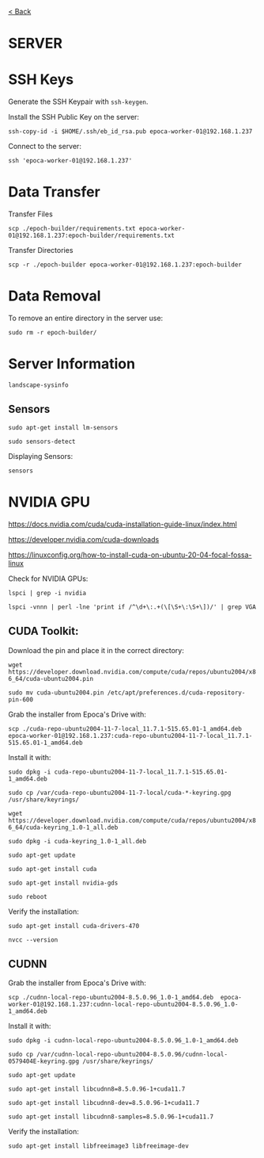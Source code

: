[< Back](../README.md)

# SERVER



# SSH Keys

Generate the SSH Keypair with `ssh-keygen`.

Install the SSH Public Key on the server:

`ssh-copy-id -i $HOME/.ssh/eb_id_rsa.pub epoca-worker-01@192.168.1.237`

Connect to the server:

`ssh 'epoca-worker-01@192.168.1.237'`


#
# Data Transfer

Transfer Files

`scp ./epoch-builder/requirements.txt epoca-worker-01@192.168.1.237:epoch-builder/requirements.txt`

Transfer Directories

`scp -r ./epoch-builder epoca-worker-01@192.168.1.237:epoch-builder`


#
# Data Removal

To remove an entire directory in the server use:

`sudo rm -r epoch-builder/`



#
# Server Information

`landscape-sysinfo`


## Sensors

`sudo apt-get install lm-sensors`

`sudo sensors-detect`

Displaying Sensors:

`sensors`



#
# NVIDIA GPU

https://docs.nvidia.com/cuda/cuda-installation-guide-linux/index.html

https://developer.nvidia.com/cuda-downloads

https://linuxconfig.org/how-to-install-cuda-on-ubuntu-20-04-focal-fossa-linux

Check for NVIDIA GPUs: 

`lspci | grep -i nvidia`

`lspci -vnnn | perl -lne 'print if /^\d+\:.+(\[\S+\:\S+\])/' | grep VGA`


## CUDA Toolkit:

Download the pin and place it in the correct directory:

`wget https://developer.download.nvidia.com/compute/cuda/repos/ubuntu2004/x86_64/cuda-ubuntu2004.pin`

`sudo mv cuda-ubuntu2004.pin /etc/apt/preferences.d/cuda-repository-pin-600`

Grab the installer from Epoca's Drive with:

`scp ./cuda-repo-ubuntu2004-11-7-local_11.7.1-515.65.01-1_amd64.deb  epoca-worker-01@192.168.1.237:cuda-repo-ubuntu2004-11-7-local_11.7.1-515.65.01-1_amd64.deb`

Install it with:

`sudo dpkg -i cuda-repo-ubuntu2004-11-7-local_11.7.1-515.65.01-1_amd64.deb`

`sudo cp /var/cuda-repo-ubuntu2004-11-7-local/cuda-*-keyring.gpg /usr/share/keyrings/`

`wget https://developer.download.nvidia.com/compute/cuda/repos/ubuntu2004/x86_64/cuda-keyring_1.0-1_all.deb`

`sudo dpkg -i cuda-keyring_1.0-1_all.deb`

`sudo apt-get update`

`sudo apt-get install cuda`

`sudo apt-get install nvidia-gds`

`sudo reboot`

Verify the installation:

`sudo apt-get install cuda-drivers-470`

`nvcc --version`


## CUDNN

Grab the installer from Epoca's Drive with:

`scp ./cudnn-local-repo-ubuntu2004-8.5.0.96_1.0-1_amd64.deb  epoca-worker-01@192.168.1.237:cudnn-local-repo-ubuntu2004-8.5.0.96_1.0-1_amd64.deb`

Install it with:

`sudo dpkg -i cudnn-local-repo-ubuntu2004-8.5.0.96_1.0-1_amd64.deb`

`sudo cp /var/cudnn-local-repo-ubuntu2004-8.5.0.96/cudnn-local-0579404E-keyring.gpg /usr/share/keyrings/`

`sudo apt-get update`

`sudo apt-get install libcudnn8=8.5.0.96-1+cuda11.7`

`sudo apt-get install libcudnn8-dev=8.5.0.96-1+cuda11.7`

`sudo apt-get install libcudnn8-samples=8.5.0.96-1+cuda11.7`

Verify the installation:

`sudo apt-get install libfreeimage3 libfreeimage-dev`

